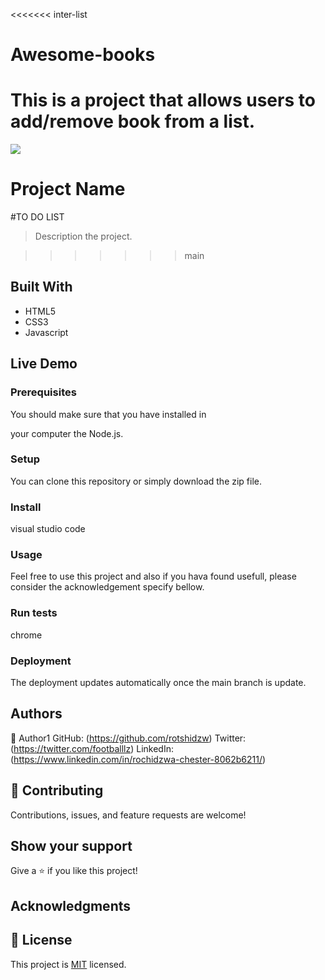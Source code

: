 <<<<<<< inter-list
# Awesome-books
This is a project that allows users to add/remove book from a list.
=======
![](https://img.shields.io/badge/Microverse-blueviolet)

# Project Name
#TO DO LIST
> Description the project.

>>>>>>> main

## Built With
- HTML5
- CSS3
- Javascript

## Live Demo 
### Prerequisites
You should make sure that you have installed in 

your computer the Node.js.

### Setup
You can clone this repository or simply download the zip file.

### Install
visual studio code

### Usage
Feel free to use this project and also if you hava found usefull, please consider the acknowledgement specify bellow.

### Run tests
chrome
### Deployment
The deployment updates automatically once the main branch is update.

## Authors
👤 Author1
GitHub: (https://github.com/rotshidzw)
Twitter: (https://twitter.com/footballlz)
LinkedIn: (https://www.linkedin.com/in/rochidzwa-chester-8062b6211/)

## 🤝 Contributing
Contributions, issues, and feature requests are welcome!
## Show your support
Give a ⭐️ if you like this project!

## Acknowledgments

## 📝 License
This project is [MIT](./MIT.md) licensed.
